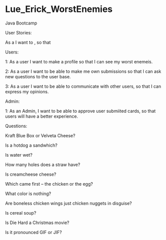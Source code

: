 # Lue_Erick_WorstEnemies
Java Bootcamp 

User Stories:

As a <role> I want to <action>, so that <reason>

Users:

1: As a user I want to make a profile so that I can see my worst enemeis.

2: As a user I want to be able to make me own submissions so that I can ask new questions to the user base.

3: As a user I want to be able to communicate with other users, so that I can express my opinions.

Admin:

1: As an Admin, I want to be able to approve user submiited cards, so that users will have a better experience.


Questions: 

Kraft Blue Box or Velveta Cheese?

Is a hotdog a sandwhich?

Is water wet?

How many holes does a straw have?

Is creamcheese cheese?

Which came first – the chicken or the egg?

What color is nothing?

Are boneless chicken wings just chicken nuggets in disguise?

Is cereal soup?

Is Die Hard a Christmas movie?

Is it pronounced GIF or JIF?













